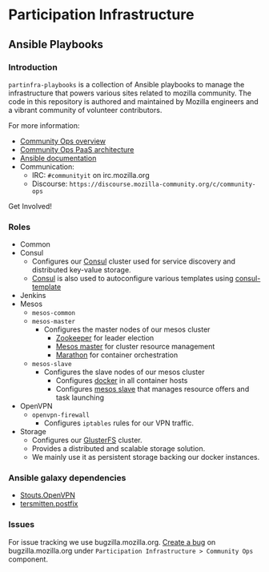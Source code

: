 # Participation Infrastructure
## Ansible Playbooks
### Introduction

``partinfra-playbooks`` is a collection of Ansible playbooks to manage the infrastructure that powers various sites related to mozilla community. The code in this repository is authored and maintained by Mozilla engineers and a vibrant community of volunteer contributors.

For more information:

* [Community Ops overview](https://wiki.mozilla.org/Community_Ops)
* [Community Ops PaaS architecture](https://wiki.mozilla.org/Community_Ops/paas)
* [Ansible documentation](https://docs.ansible.com/ansible/index.html)
* Communication:
  *  IRC: ``#communityit`` on irc.mozilla.org
  *  Discourse: ``https://discourse.mozilla-community.org/c/community-ops``

Get Involved!

### Roles

* Common
* Consul
  * Configures our [Consul](https://www.consul.io/) cluster used for service discovery and distributed key-value storage.
  * [Consul](https://www.consul.io/) is also used to autoconfigure various templates using [consul-template](https://github.com/hashicorp/consul-template)
* Jenkins
* Mesos
  * ``mesos-common``
  * ``mesos-master``
     * Configures the master nodes of our mesos cluster
         * [Zookeeper](https://zookeeper.apache.org/) for leader election
         * [Mesos master](https://open.mesosphere.com/reference/mesos-master/) for cluster resource management
         * [Marathon](https://mesosphere.github.io/marathon/) for container orchestration
  * ``mesos-slave``
     * Configures the slave nodes of our mesos cluster
         * Configures [docker](https://www.docker.com/) in all container hosts
         * Configures [mesos slave](https://open.mesosphere.com/reference/mesos-slave/) that manages resource offers and task launching
* OpenVPN
  * ``openvpn-firewall``
     * Configures ``iptables`` rules for our VPN traffic.
* Storage
  * Configures our [GlusterFS](https://www.gluster.org/) cluster.
  * Provides a distributed and scalable storage solution.
  * We mainly use it as persistent storage backing our docker instances.

### Ansible galaxy dependencies

* [Stouts.OpenVPN](https://galaxy.ansible.com/Stouts/openvpn/)
* [tersmitten.postfix](https://galaxy.ansible.com/tersmitten/postfix/)

### Issues

For issue tracking we use bugzilla.mozilla.org. [Create a bug][1] on bugzilla.mozilla.org under ``Participation Infrastructure > Community Ops`` component.

[1]: https://bugzilla.mozilla.org/enter_bug.cgi?product=Participation%20Infrastructure&component=Community%20Ops

